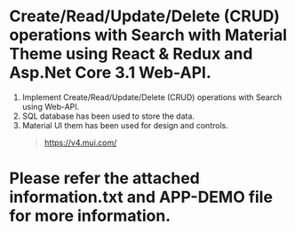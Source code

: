 #  Create/Read/Update/Delete (CRUD) operations with Search with Material Theme using React & Redux and Asp.Net Core 3.1 Web-API.
1. Implement Create/Read/Update/Delete (CRUD) operations with Search using Web-API.
2. SQL database has been used to store the data.
3. Material UI them has been used for design and controls.
	> https://v4.mui.com/
# Please refer the attached information.txt and APP-DEMO file for more information.
